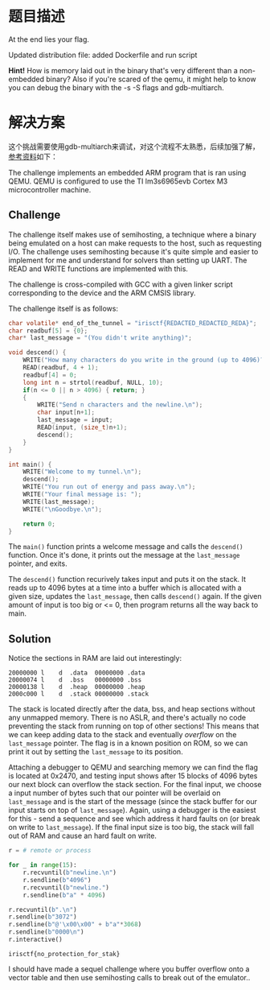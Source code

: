 # 题目描述

At the end lies your flag.

Updated distribution file: added Dockerfile and run script

**Hint!** How is memory laid out in the binary that's very different than a non-embedded binary? Also if you're scared of the qemu, it might help to know you can debug the binary with the -s -S flags and gdb-multiarch.

# 解决方案

这个挑战需要使用gdb-multiarch来调试，对这个流程不太熟悉，后续加强了解，[参考资料](https://github.com/Seraphin-/ctf/blob/master/irisctf2023/infinitedescent.md)如下：

The challenge implements an embedded ARM program that is ran using QEMU. QEMU is configured to use the TI lm3s6965evb Cortex M3 microcontroller machine.

## Challenge
The challenge itself makes use of semihosting, a technique where a binary being emulated on a host can make requests to the host, such as requesting I/O. The challenge uses semihosting because it's quite simple and easier to implement for me and understand for solvers than setting up UART. The READ and WRITE functions are implemented with this.

The challenge is cross-compiled with GCC with a given linker script corresponding to the device and the ARM CMSIS library.

The challenge itself is as follows:
```c
char volatile* end_of_the_tunnel = "irisctf{REDACTED_REDACTED_REDA}";
char readbuf[5] = {0};
char* last_message = "(You didn't write anything)";

void descend() {
    WRITE("How many characters do you write in the ground (up to 4096)? Send exactly 4 digits and the newline.\n");
    READ(readbuf, 4 + 1);
    readbuf[4] = 0;
    long int n = strtol(readbuf, NULL, 10);
    if(n <= 0 || n > 4096) { return; }
    {
        WRITE("Send n characters and the newline.\n");
        char input[n+1];
        last_message = input;
        READ(input, (size_t)n+1);
        descend();
    }
}

int main() {
    WRITE("Welcome to my tunnel.\n");
    descend();
    WRITE("You run out of energy and pass away.\n");
    WRITE("Your final message is: ");
    WRITE(last_message);
    WRITE("\nGoodbye.\n");

    return 0;
}
```

The `main()` function prints a welcome message and calls the `descend()` function. Once it's done, it prints out the message at the `last_message` pointer, and exits.

The `descend()` function recurively takes input and puts it on the stack. It reads up to 4096 bytes at a time into a buffer which is allocated with a given size, updates the `last_message`, then calls `descend()` again.
If the given amount of input is too big or <= 0, then program returns all the way back to main.

## Solution
Notice the sections in RAM are laid out interestingly:
```
20000000 l    d  .data  00000000 .data
20000074 l    d  .bss   00000000 .bss
20000138 l    d  .heap  00000000 .heap
2000c000 l    d  .stack 00000000 .stack
```

The stack is located directly after the data, bss, and heap sections without any unmapped memory. There is no ASLR, and there's actually no code preventing the stack from running on top of other sections! This means that we can keep adding data to the stack and eventually _overflow_ on the `last_message` pointer. The flag is in a known position on ROM, so we can print it out by setting the `last_message` to its position.

Attaching a debugger to QEMU and searching memory we can find the flag is located at 0x2470, and testing input shows after 15 blocks of 4096 bytes our next block can overflow the stack section. For the final input, we choose a input number of bytes such that our pointer will be overlaid on `last_message` and is the start of the message (since the stack buffer for our input starts on top of `last_message`). Again, using a debugger is the easiest for this - send a sequence and see which address it hard faults on (or break on write to `last_message`). If the final input size is too big, the stack will fall out of RAM and cause an hard fault on write.

```py
r = # remote or process

for _ in range(15):
    r.recvuntil(b"newline.\n")
    r.sendline(b"4096")
    r.recvuntil(b"newline.")
    r.sendline(b"a" * 4096)

r.recvuntil(b".\n")
r.sendline(b"3072")
r.sendline(b"@'\x00\x00" + b"a"*3068)
r.sendline(b"0000\n")
r.interactive()

```

```
irisctf{no_protection_for_stak}
```

I should have made a sequel challenge where you buffer overflow onto a vector table and then use semihosting calls to break out of the emulator..